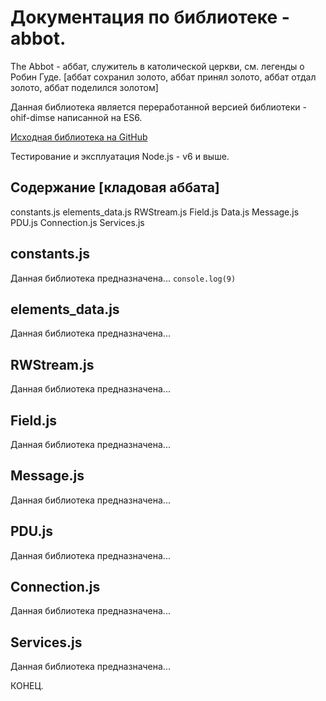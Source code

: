# Документация по библиотеке - abbot.

The Abbot - аббат, служитель в католической церкви, см. легенды о Робин Гуде.
[аббат сохранил золото, аббат принял золото, аббат отдал золото, аббат поделился золотом]

Данная библиотека является переработанной версией библиотеки - ohif-dimse написанной на ES6.

[Исходная библиотека на GitHub](https://github.com/OHIF/dicom-dimse)

Тестирование и эксплуатация Node.js - v6 и выше.

## Содержание [кладовая аббата]
constants.js
elements_data.js
RWStream.js
Field.js
Data.js
Message.js
PDU.js
Connection.js
Services.js


## constants.js
Данная библиотека предназначена...
`
console.log(9)
`

## elements_data.js
Данная библиотека предназначена...


## RWStream.js
Данная библиотека предназначена...


## Field.js
Данная библиотека предназначена...



## Message.js
Данная библиотека предназначена...


## PDU.js
Данная библиотека предназначена...


## Connection.js
Данная библиотека предназначена...


## Services.js
Данная библиотека предназначена...




КОНЕЦ.
